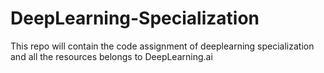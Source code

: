 # DeepLearning-Specialization
This repo will contain the code assignment of deeplearning specialization  and all the resources belongs to DeepLearning.ai
